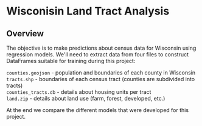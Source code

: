 # Wisconisin Land Tract Analysis
## Overview  
The objective is to make predictions about census data for Wisconsin using regression models. We'll need to extract data from four files to construct DataFrames suitable for training during this project:

`counties.geojson` - population and boundaries of each county in Wisconsin <br>
`tracts.shp` - boundaries of each census tract (counties are subdivided into tracts) <br>
`counties_tracts.db` - details about housing units per tract <br>
`land.zip` - details about land use (farm, forest, developed, etc.) <br>

At the end we compare the different models that were developed for this project.
